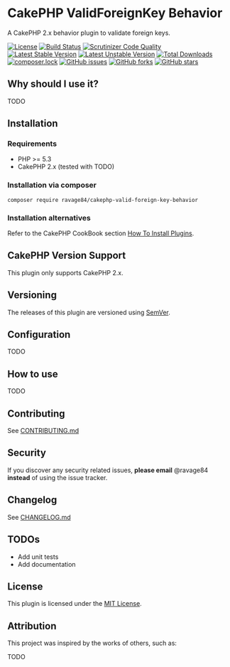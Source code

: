 CakePHP ValidForeignKey Behavior
================================

A CakePHP 2.x behavior plugin to validate foreign keys.

[![License](https://img.shields.io/badge/license-MIT-blue.svg)](https://raw.githubusercontent.com/ravage84/cakephp-valid-foreign-key-behavior/master/LICENSE.txt)
[![Build Status](https://travis-ci.org/ravage84/cakephp-valid-foreign-key-behavior.svg?branch=master)](https://travis-ci.org/ravage84/cakephp-valid-foreign-key-behavior)
[![Scrutinizer Code Quality](https://scrutinizer-ci.com/g/ravage84/cakephp-valid-foreign-key-behavior/badges/quality-score.png?b=master)](https://scrutinizer-ci.com/g/ravage84/cakephp-valid-foreign-key-behavior/)
[![Latest Stable Version](https://poser.pugx.org/ravage84/cakephp-valid-foreign-key-behavior/v/stable)](https://packagist.org/packages/ravage84/cakephp-valid-foreign-key-behavior)
[![Latest Unstable Version](https://poser.pugx.org/ravage84/cakephp-valid-foreign-key-behavior/v/unstable)](https://packagist.org/packages/ravage84/cakephp-valid-foreign-key-behavior)
[![Total Downloads](https://poser.pugx.org/ravage84/cakephp-valid-foreign-key-behavior/d/total.png)](https://packagist.org/packages/ravage84/cakephp-fake-seeder)
[![composer.lock](https://poser.pugx.org/ravage84/cakephp-valid-foreign-key-behavior/composerlock)](https://packagist.org/packages/ravage84/cakephp-valid-foreign-key-behavior)
[![GitHub issues](https://img.shields.io/github/issues/ravage84/cakephp-valid-foreign-key-behavior.svg)](https://github.com/ravage84/cakephp-valid-foreign-key-behavior/issues)
[![GitHub forks](https://img.shields.io/github/forks/ravage84/cakephp-valid-foreign-key-behavior.svg)](https://github.com/ravage84/cakephp-valid-foreign-key-behavior/network)
[![GitHub stars](https://img.shields.io/github/stars/ravage84/cakephp-valid-foreign-key-behavior.svg)](https://github.com/ravage84/cakephp-valid-foreign-key-behavior/stargazers)

## Why should I use it?

TODO

## Installation

### Requirements

- PHP >= 5.3
- CakePHP 2.x (tested with TODO)

### Installation via composer

````
composer require ravage84/cakephp-valid-foreign-key-behavior
````

### Installation alternatives

Refer to the CakePHP CookBook section
[How To Install Plugins](http://book.cakephp.org/2.0/en/plugins/how-to-install-plugins.html).

## CakePHP Version Support

This plugin only supports CakePHP 2.x.

## Versioning

The releases of this plugin are versioned using [SemVer](http://semver.org/).

## Configuration

TODO

## How to use

TODO

## Contributing

See [CONTRIBUTING.md](CONTRIBUTING.md)

## Security

If you discover any security related issues, **please email** @ravage84 **instead** of using the issue tracker.

## Changelog

See [CHANGELOG.md](CHANGELOG.md)

## TODOs

- Add unit tests
- Add documentation

## License

This plugin is licensed under the [MIT License](LICENSE).

## Attribution

This project was inspired by the works of others, such as:

TODO